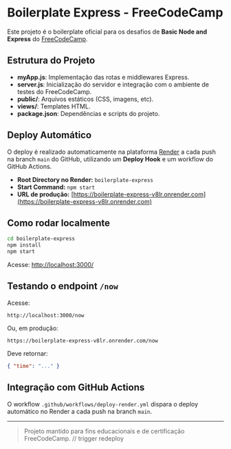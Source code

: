 # Boilerplate Express - FreeCodeCamp

Este projeto é o boilerplate oficial para os desafios de **Basic Node and Express** do [FreeCodeCamp](https://www.freecodecamp.org/learn/apis-and-microservices/basic-node-and-express/).

## Estrutura do Projeto

- **myApp.js**: Implementação das rotas e middlewares Express.
- **server.js**: Inicialização do servidor e integração com o ambiente de testes do FreeCodeCamp.
- **public/**: Arquivos estáticos (CSS, imagens, etc).
- **views/**: Templates HTML.
- **package.json**: Dependências e scripts do projeto.

## Deploy Automático

O deploy é realizado automaticamente na plataforma [Render](https://render.com/) a cada push na branch `main` do GitHub, utilizando um **Deploy Hook** e um workflow do GitHub Actions.

- **Root Directory no Render:** `boilerplate-express`
- **Start Command:** `npm start`
- **URL de produção:** [https://boilerplate-express-v8lr.onrender.com](https://boilerplate-express-v8lr.onrender.com)

## Como rodar localmente

```bash
cd boilerplate-express
npm install
npm start
```
Acesse: [http://localhost:3000/](http://localhost:3000/)

## Testando o endpoint `/now`

Acesse:
```
http://localhost:3000/now
```
Ou, em produção:
```
https://boilerplate-express-v8lr.onrender.com/now
```
Deve retornar:
```json
{ "time": "..." }
```

## Integração com GitHub Actions

O workflow `.github/workflows/deploy-render.yml` dispara o deploy automático no Render a cada push na branch `main`.

---

> Projeto mantido para fins educacionais e de certificação FreeCodeCamp.
// trigger redeploy
